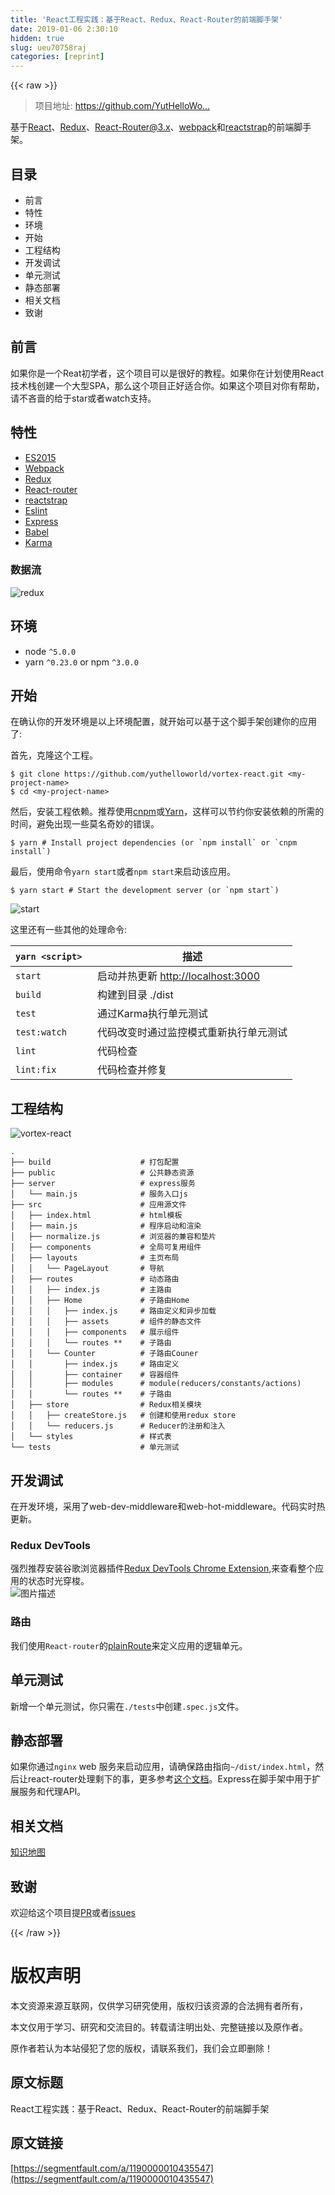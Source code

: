 ```yaml
---
title: 'React工程实践：基于React、Redux、React-Router的前端脚手架' 
date: 2019-01-06 2:30:10
hidden: true
slug: ueu70758raj
categories: [reprint]
---
```


{{< raw >}}

                    
<blockquote><p>项目地址: <a href="https://github.com/YutHelloWorld/vortex-react" rel="nofollow noreferrer" target="_blank">https://github.com/YutHelloWo...</a></p></blockquote>
<p>基于<a href="https://facebook.github.io/react/" rel="nofollow noreferrer" target="_blank">React</a>、<a href="http://redux.js.org/" rel="nofollow noreferrer" target="_blank">Redux</a>、<a href="https://github.com/ReactTraining/react-router/tree/v3/docs" rel="nofollow noreferrer" target="_blank">React-Router@3.x</a>、<a href="https://webpack.js.org/" rel="nofollow noreferrer" target="_blank">webpack</a>和<a href="https://reactstrap.github.io/" rel="nofollow noreferrer" target="_blank">reactstrap</a>的前端脚手架。</p>
<h2 id="articleHeader0">目录</h2>
<ul>
<li><a>前言</a></li>
<li><a>特性</a></li>
<li><a>环境</a></li>
<li><a>开始</a></li>
<li><a>工程结构</a></li>
<li><a>开发调试</a></li>
<li><a>单元测试</a></li>
<li><a>静态部署</a></li>
<li><a>相关文档</a></li>
<li><a>致谢</a></li>
</ul>
<h2 id="articleHeader1">前言</h2>
<p>如果你是一个Reat初学者，这个项目可以是很好的教程。如果你在计划使用React技术栈创建一个大型SPA，那么这个项目正好适合你。如果这个项目对你有帮助，请不吝啬的给于star或者watch支持。</p>
<h2 id="articleHeader2">特性</h2>
<ul>
<li><a href="https://babeljs.io/learn-es2015/" rel="nofollow noreferrer" target="_blank">ES2015</a></li>
<li><a href="https://webpack.js.org/" rel="nofollow noreferrer" target="_blank">Webpack</a></li>
<li><a href="http://redux.js.org/" rel="nofollow noreferrer" target="_blank">Redux</a></li>
<li><a href="https://github.com/ReactTraining/react-router/tree/v3/docs" rel="nofollow noreferrer" target="_blank">React-router</a></li>
<li><a href="https://reactstrap.github.io/" rel="nofollow noreferrer" target="_blank">reactstrap</a></li>
<li><a href="http://eslint.cn/" rel="nofollow noreferrer" target="_blank">Eslint</a></li>
<li><a href="http://expressjs.com/" rel="nofollow noreferrer" target="_blank">Express</a></li>
<li><a href="https://babeljs.io/" rel="nofollow noreferrer" target="_blank">Babel</a></li>
<li><a href="https://karma-runner.github.io/1.0/index.html" rel="nofollow noreferrer" target="_blank">Karma</a></li>
</ul>
<h3 id="articleHeader3">数据流</h3>
<p><span class="img-wrap"><img data-src="/img/bVRQRK?w=1205&amp;h=618" src="https://static.alili.tech/img/bVRQRK?w=1205&amp;h=618" alt="redux" title="redux" style="cursor: pointer; display: inline;"></span></p>
<h2 id="articleHeader4">环境</h2>
<ul>
<li>node <code>^5.0.0</code>
</li>
<li>yarn <code>^0.23.0</code> or npm <code>^3.0.0</code>
</li>
</ul>
<h2 id="articleHeader5">开始</h2>
<p>在确认你的开发环境是以上<a>环境配置</a>，就开始可以基于这个脚手架创建你的应用了:</p>
<p>首先，克隆这个工程。</p>
<div class="widget-codetool" style="display:none;">
      <div class="widget-codetool--inner">
      <span class="selectCode code-tool" data-toggle="tooltip" data-placement="top" title="" data-original-title="全选"></span>
      <span type="button" class="copyCode code-tool" data-toggle="tooltip" data-placement="top" data-clipboard-text="$ git clone https://github.com/yuthelloworld/vortex-react.git <my-project-name>
$ cd <my-project-name>" title="" data-original-title="复制"></span>
      <span type="button" class="saveToNote code-tool" data-toggle="tooltip" data-placement="top" title="" data-original-title="放进笔记"></span>
      </div>
      </div><pre class="bash hljs"><code class="bash">$ git <span class="hljs-built_in">clone</span> https://github.com/yuthelloworld/vortex-react.git &lt;my-project-name&gt;
$ <span class="hljs-built_in">cd</span> &lt;my-project-name&gt;</code></pre>
<p>然后，安装工程依赖。推荐使用<a href="https://npm.taobao.org/" rel="nofollow noreferrer" target="_blank">cnpm</a>或<a href="https://yarnpkg.com/" rel="nofollow noreferrer" target="_blank">Yarn</a>，这样可以节约你安装依赖的所需的时间，避免出现一些莫名奇妙的错误。</p>
<div class="widget-codetool" style="display:none;">
      <div class="widget-codetool--inner">
      <span class="selectCode code-tool" data-toggle="tooltip" data-placement="top" title="" data-original-title="全选"></span>
      <span type="button" class="copyCode code-tool" data-toggle="tooltip" data-placement="top" data-clipboard-text="$ yarn  # Install project dependencies (or `npm install` or `cnpm install`)" title="" data-original-title="复制"></span>
      <span type="button" class="saveToNote code-tool" data-toggle="tooltip" data-placement="top" title="" data-original-title="放进笔记"></span>
      </div>
      </div><pre class="bash hljs"><code class="bash" style="word-break: break-word; white-space: initial;">$ yarn  <span class="hljs-comment"># Install project dependencies (or `npm install` or `cnpm install`)</span></code></pre>
<p>最后，使用命令<code>yarn start</code>或者<code>npm start</code>来启动该应用。</p>
<div class="widget-codetool" style="display:none;">
      <div class="widget-codetool--inner">
      <span class="selectCode code-tool" data-toggle="tooltip" data-placement="top" title="" data-original-title="全选"></span>
      <span type="button" class="copyCode code-tool" data-toggle="tooltip" data-placement="top" data-clipboard-text="$ yarn start  # Start the development server (or `npm start`)" title="" data-original-title="复制"></span>
      <span type="button" class="saveToNote code-tool" data-toggle="tooltip" data-placement="top" title="" data-original-title="放进笔记"></span>
      </div>
      </div><pre class="bash hljs"><code class="bash" style="word-break: break-word; white-space: initial;">$ yarn start  <span class="hljs-comment"># Start the development server (or `npm start`)</span></code></pre>
<p><span class="img-wrap"><img data-src="/img/bVRWUz?w=1572&amp;h=1150" src="https://static.alili.tech/img/bVRWUz?w=1572&amp;h=1150" alt="start" title="start" style="cursor: pointer; display: inline;"></span></p>
<p>这里还有一些其他的处理命令:</p>
<table>
<thead><tr>
<th>
<code>yarn &lt;script&gt;</code> &nbsp;</th>
<th>描述</th>
</tr></thead>
<tbody>
<tr>
<td>
<code>start</code> &nbsp; &nbsp; &nbsp; &nbsp; &nbsp;</td>
<td>启动并热更新 <a href="http://localhost:3000" rel="nofollow noreferrer" target="_blank">http://localhost:3000</a>
</td>
</tr>
<tr>
<td>
<code>build</code> &nbsp; &nbsp; &nbsp; &nbsp; &nbsp;</td>
<td>构建到目录 ./dist</td>
</tr>
<tr>
<td>
<code>test</code> &nbsp; &nbsp; &nbsp; &nbsp; &nbsp; &nbsp;</td>
<td>通过Karma执行单元测试</td>
</tr>
<tr>
<td>
<code>test:watch</code> &nbsp; &nbsp; &nbsp;</td>
<td>代码改变时通过监控模式重新执行单元测试</td>
</tr>
<tr>
<td>
<code>lint</code> &nbsp; &nbsp; &nbsp; &nbsp; &nbsp; &nbsp;</td>
<td>代码检查</td>
</tr>
<tr>
<td>
<code>lint:fix</code> &nbsp; &nbsp; &nbsp; &nbsp;</td>
<td>代码检查并修复</td>
</tr>
</tbody>
</table>
<h2 id="articleHeader6">工程结构</h2>
<p><span class="img-wrap"><img data-src="/img/bVRWUs?w=1164&amp;h=852" src="https://static.alili.tech/img/bVRWUs?w=1164&amp;h=852" alt="vortex-react" title="vortex-react" style="cursor: pointer;"></span></p>
<div class="widget-codetool" style="display:none;">
      <div class="widget-codetool--inner">
      <span class="selectCode code-tool" data-toggle="tooltip" data-placement="top" title="" data-original-title="全选"></span>
      <span type="button" class="copyCode code-tool" data-toggle="tooltip" data-placement="top" data-clipboard-text=".
├── build &nbsp; &nbsp; &nbsp; &nbsp; &nbsp; &nbsp; &nbsp; &nbsp; &nbsp;  # 打包配置
├── public &nbsp; &nbsp; &nbsp; &nbsp; &nbsp; &nbsp; &nbsp; &nbsp; &nbsp; # 公共静态资源
├── server &nbsp; &nbsp; &nbsp; &nbsp; &nbsp; &nbsp; &nbsp; &nbsp; &nbsp; # express服务
│ &nbsp; └── main.js &nbsp; &nbsp; &nbsp; &nbsp; &nbsp; &nbsp;  # 服务入口js
├── src &nbsp; &nbsp; &nbsp; &nbsp; &nbsp; &nbsp; &nbsp; &nbsp; &nbsp; &nbsp;  # 应用源文件
│ &nbsp; ├── index.html &nbsp; &nbsp; &nbsp; &nbsp; &nbsp; # html模板
│ &nbsp; ├── main.js &nbsp; &nbsp; &nbsp; &nbsp; &nbsp; &nbsp;  # 程序启动和渲染
│ &nbsp; ├── normalize.js &nbsp; &nbsp; &nbsp; &nbsp; # 浏览器的兼容和垫片
│ &nbsp; ├── components &nbsp; &nbsp; &nbsp; &nbsp; &nbsp; # 全局可复用组件
│ &nbsp; ├── layouts &nbsp; &nbsp; &nbsp; &nbsp; &nbsp; &nbsp;  # 主页布局
│ &nbsp; │ &nbsp; └── PageLayout &nbsp; &nbsp; &nbsp; # 导航
│ &nbsp; ├── routes &nbsp; &nbsp; &nbsp; &nbsp; &nbsp; &nbsp; &nbsp; # 动态路由
│ &nbsp; │ &nbsp; ├── index.js &nbsp; &nbsp; &nbsp; &nbsp; # 主路由
│ &nbsp; │ &nbsp; ├── Home &nbsp; &nbsp; &nbsp; &nbsp; &nbsp; &nbsp; # 子路由Home
│ &nbsp; │ &nbsp; │ &nbsp; ├── index.js &nbsp; &nbsp; # 路由定义和异步加载
│ &nbsp; │ &nbsp; │ &nbsp; ├── assets &nbsp; &nbsp; &nbsp; # 组件的静态文件
│ &nbsp; │ &nbsp; │ &nbsp; ├── components &nbsp; # 展示组件
│ &nbsp; │ &nbsp; │ &nbsp; └── routes ** &nbsp;  # 子路由
│ &nbsp; │ &nbsp; └── Counter &nbsp; &nbsp; &nbsp; &nbsp;  # 子路由Couner
│ &nbsp; │ &nbsp; &nbsp; &nbsp; ├── index.js &nbsp; &nbsp; # 路由定义
│ &nbsp; │ &nbsp; &nbsp; &nbsp; ├── container &nbsp;  # 容器组件
│ &nbsp; │ &nbsp; &nbsp; &nbsp; ├── modules &nbsp; &nbsp;  # module(reducers/constants/actions)
│ &nbsp; │ &nbsp; &nbsp; &nbsp; └── routes ** &nbsp;  # 子路由
│ &nbsp; ├── store &nbsp; &nbsp; &nbsp; &nbsp; &nbsp; &nbsp; &nbsp;  # Redux相关模块
│ &nbsp; │ &nbsp; ├── createStore.js &nbsp; # 创建和使用redux store
│ &nbsp; │ &nbsp; └── reducers.js &nbsp; &nbsp;  # Reducer的注册和注入
│ &nbsp; └── styles &nbsp; &nbsp; &nbsp; &nbsp; &nbsp; &nbsp; &nbsp; # 样式表
└── tests &nbsp; &nbsp; &nbsp; &nbsp; &nbsp; &nbsp; &nbsp; &nbsp; &nbsp;  # 单元测试" title="" data-original-title="复制"></span>
      <span type="button" class="saveToNote code-tool" data-toggle="tooltip" data-placement="top" title="" data-original-title="放进笔记"></span>
      </div>
      </div><pre class="hljs mipsasm"><code>.
├── <span class="hljs-keyword">build </span>&nbsp; &nbsp; &nbsp; &nbsp; &nbsp; &nbsp; &nbsp; &nbsp; &nbsp;  <span class="hljs-comment"># 打包配置</span>
├── public &nbsp; &nbsp; &nbsp; &nbsp; &nbsp; &nbsp; &nbsp; &nbsp; &nbsp; <span class="hljs-comment"># 公共静态资源</span>
├── server &nbsp; &nbsp; &nbsp; &nbsp; &nbsp; &nbsp; &nbsp; &nbsp; &nbsp; <span class="hljs-comment"># express服务</span>
│ &nbsp; └── main.<span class="hljs-keyword">js </span>&nbsp; &nbsp; &nbsp; &nbsp; &nbsp; &nbsp;  <span class="hljs-comment"># 服务入口js</span>
├── src &nbsp; &nbsp; &nbsp; &nbsp; &nbsp; &nbsp; &nbsp; &nbsp; &nbsp; &nbsp;  <span class="hljs-comment"># 应用源文件</span>
│ &nbsp; ├── index.html &nbsp; &nbsp; &nbsp; &nbsp; &nbsp; <span class="hljs-comment"># html模板</span>
│ &nbsp; ├── main.<span class="hljs-keyword">js </span>&nbsp; &nbsp; &nbsp; &nbsp; &nbsp; &nbsp;  <span class="hljs-comment"># 程序启动和渲染</span>
│ &nbsp; ├── <span class="hljs-keyword">normalize.js </span>&nbsp; &nbsp; &nbsp; &nbsp; <span class="hljs-comment"># 浏览器的兼容和垫片</span>
│ &nbsp; ├── components &nbsp; &nbsp; &nbsp; &nbsp; &nbsp; <span class="hljs-comment"># 全局可复用组件</span>
│ &nbsp; ├── layouts &nbsp; &nbsp; &nbsp; &nbsp; &nbsp; &nbsp;  <span class="hljs-comment"># 主页布局</span>
│ &nbsp; │ &nbsp; └── PageLayout &nbsp; &nbsp; &nbsp; <span class="hljs-comment"># 导航</span>
│ &nbsp; ├── routes &nbsp; &nbsp; &nbsp; &nbsp; &nbsp; &nbsp; &nbsp; <span class="hljs-comment"># 动态路由</span>
│ &nbsp; │ &nbsp; ├── index.<span class="hljs-keyword">js </span>&nbsp; &nbsp; &nbsp; &nbsp; <span class="hljs-comment"># 主路由</span>
│ &nbsp; │ &nbsp; ├── Home &nbsp; &nbsp; &nbsp; &nbsp; &nbsp; &nbsp; <span class="hljs-comment"># 子路由Home</span>
│ &nbsp; │ &nbsp; │ &nbsp; ├── index.<span class="hljs-keyword">js </span>&nbsp; &nbsp; <span class="hljs-comment"># 路由定义和异步加载</span>
│ &nbsp; │ &nbsp; │ &nbsp; ├── assets &nbsp; &nbsp; &nbsp; <span class="hljs-comment"># 组件的静态文件</span>
│ &nbsp; │ &nbsp; │ &nbsp; ├── components &nbsp; <span class="hljs-comment"># 展示组件</span>
│ &nbsp; │ &nbsp; │ &nbsp; └── routes ** &nbsp;  <span class="hljs-comment"># 子路由</span>
│ &nbsp; │ &nbsp; └── Counter &nbsp; &nbsp; &nbsp; &nbsp;  <span class="hljs-comment"># 子路由Couner</span>
│ &nbsp; │ &nbsp; &nbsp; &nbsp; ├── index.<span class="hljs-keyword">js </span>&nbsp; &nbsp; <span class="hljs-comment"># 路由定义</span>
│ &nbsp; │ &nbsp; &nbsp; &nbsp; ├── container &nbsp;  <span class="hljs-comment"># 容器组件</span>
│ &nbsp; │ &nbsp; &nbsp; &nbsp; ├── modules &nbsp; &nbsp;  <span class="hljs-comment"># module(reducers/constants/actions)</span>
│ &nbsp; │ &nbsp; &nbsp; &nbsp; └── routes ** &nbsp;  <span class="hljs-comment"># 子路由</span>
│ &nbsp; ├── store &nbsp; &nbsp; &nbsp; &nbsp; &nbsp; &nbsp; &nbsp;  <span class="hljs-comment"># Redux相关模块</span>
│ &nbsp; │ &nbsp; ├── createStore.<span class="hljs-keyword">js </span>&nbsp; <span class="hljs-comment"># 创建和使用redux store</span>
│ &nbsp; │ &nbsp; └── reducers.<span class="hljs-keyword">js </span>&nbsp; &nbsp;  <span class="hljs-comment"># Reducer的注册和注入</span>
│ &nbsp; └── styles &nbsp; &nbsp; &nbsp; &nbsp; &nbsp; &nbsp; &nbsp; <span class="hljs-comment"># 样式表</span>
└── tests &nbsp; &nbsp; &nbsp; &nbsp; &nbsp; &nbsp; &nbsp; &nbsp; &nbsp;  <span class="hljs-comment"># 单元测试</span></code></pre>
<h2 id="articleHeader7">开发调试</h2>
<p>在开发环境，采用了web-dev-middleware和web-hot-middleware。代码实时热更新。</p>
<h3 id="articleHeader8">Redux DevTools</h3>
<p>强烈推荐安装谷歌浏览器插件<a href="https://chrome.google.com/webstore/detail/redux-devtools/lmhkpmbekcpmknklioeibfkpmmfibljd" rel="nofollow noreferrer" target="_blank">Redux DevTools Chrome Extension</a>,来查看整个应用的状态时光穿梭。<br><span class="img-wrap"><img data-src="/img/bVRWVi?w=2100&amp;h=1754" src="https://static.alili.tech/img/bVRWVi?w=2100&amp;h=1754" alt="图片描述" title="图片描述" style="cursor: pointer; display: inline;"></span></p>
<h3 id="articleHeader9">路由</h3>
<p>我们使用<code>React-router</code>的<a href="https://github.com/ReactTraining/react-router/blob/v3/docs/API.md#plainroute" rel="nofollow noreferrer" target="_blank">plainRoute</a>来定义应用的逻辑单元。</p>
<h2 id="articleHeader10">单元测试</h2>
<p>新增一个单元测试，你只需在<code>./tests</code>中创建<code>.spec.js</code>文件。</p>
<h2 id="articleHeader11">静态部署</h2>
<p>如果你通过<code>nginx</code> web 服务来启动应用，请确保路由指向<code>~/dist/index.html</code>，然后让react-router处理剩下的事，更多参考<a href="https://github.com/ReactTraining/react-router/blob/v3/docs/guides/Histories.md#configuring-your-server" rel="nofollow noreferrer" target="_blank">这个文档</a>。Express在脚手架中用于扩展服务和代理API。</p>
<h2 id="articleHeader12">相关文档</h2>
<p><a href="https://github.com/YutHelloWorld/Blog/issues/1" rel="nofollow noreferrer" target="_blank">知识地图</a></p>
<h2 id="articleHeader13">致谢</h2>
<p>欢迎给这个项目提<a href="https://github.com/YutHelloWorld/vortex-react/pulls" rel="nofollow noreferrer" target="_blank">PR</a>或者<a href="https://github.com/YutHelloWorld/vortex-react/issues" rel="nofollow noreferrer" target="_blank">issues</a></p>

                
{{< /raw >}}

# 版权声明
本文资源来源互联网，仅供学习研究使用，版权归该资源的合法拥有者所有，

本文仅用于学习、研究和交流目的。转载请注明出处、完整链接以及原作者。

原作者若认为本站侵犯了您的版权，请联系我们，我们会立即删除！

## 原文标题
React工程实践：基于React、Redux、React-Router的前端脚手架

## 原文链接
[https://segmentfault.com/a/1190000010435547](https://segmentfault.com/a/1190000010435547)

